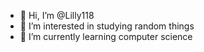 - 👋 Hi, I’m @Lilly118
- 👀 I’m interested in studying random things
- 🌱 I’m currently learning computer science

<!---
Lilly118/Lilly118 is a ✨ special ✨ repository because its `README.md` (this file) appears on your GitHub profile.
You can click the Preview link to take a look at your changes.
--->
